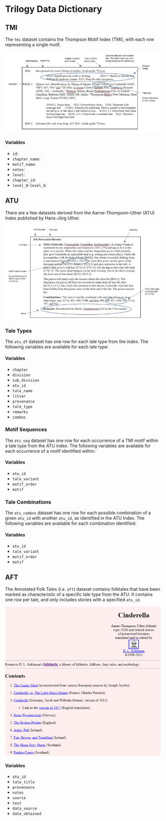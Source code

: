 # Trilogy Data Dictionary

## TMI

The `tmi` dataset contains the Thompson Motif Index (TMI), with each row representing a single motif.

![](images/tmi_example.png)

#### Variables

- `id`: 
- `chapter_name`:
- `motif_name`:
- `notes`: 
- `level`: 
- `chapter_id`: 
- `level_0`-`level_6`:

## ATU

There are a few datasets derived from the Aarne–Thompson–Uther (ATU) Index published by Hans-Jörg Uther.

![](images/atu_example.png)

### Tale Types

The `atu_df` dataset has one row for each tale type from the index.  The following variables are available for each tale type:

#### Variables

- `chapter`
- `division`
- `sub_division`
- `atu_id`
- `tale_name`
- `litvar`
- `provenance`
- `tale_type`
- `remarks`
- `combos`

### Motif Sequences

The `atu_seq` dataset has one row for each occurrence of a TMI motif within a tale type from the ATU index.  The following variables are available for each occurrence of a motif identified within:

#### Variables

- `atu_id`
- `tale_variant`
- `motif_order`
- `motif`

### Tale Combinations

The `atu_combos` dataset has one row for each possible combination of a given `atu_id` with another `atu_id`, as identified in the ATU Index.  The following variables are available for each combination identified:

#### Variables

- `atu_id`
- `tale_variant`
- `motif_order`
- `motif`

## AFT

The Annotated Folk Tales (i.e. `aft`) dataset contains folktales that have been marked as characteristic of a specific tale type from the ATU.  It contains one row per tale, and only includes stories with a specified `atu_id`.

![](images/aft_example.png)

#### Variables

- `atu_id`
- `tale_title`
- `provenance`
- `notes`
- `source`
- `text`
- `data_source`
- `date_obtained`

